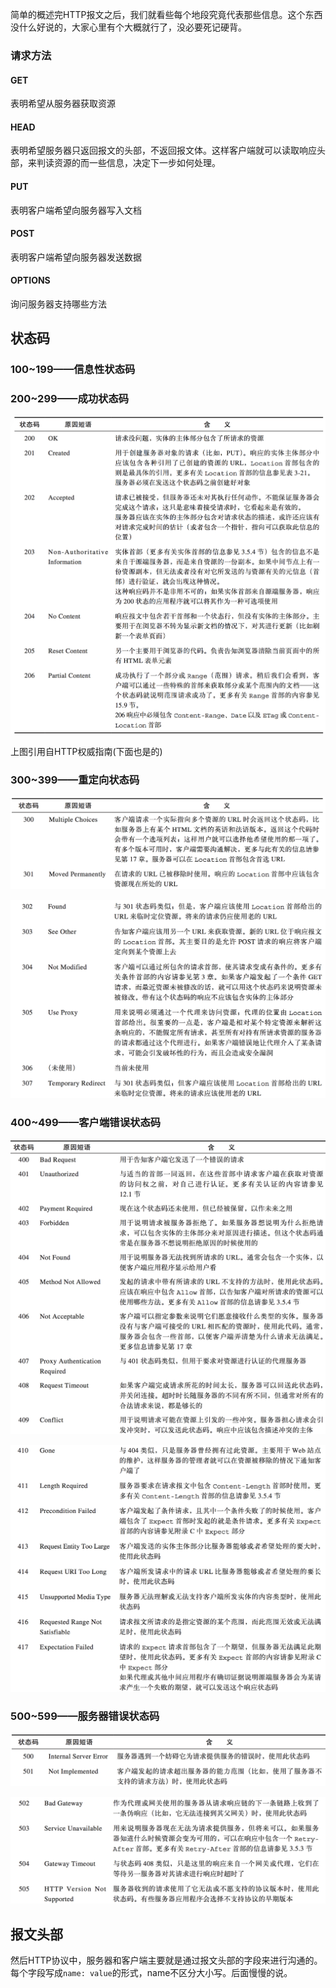 简单的概述完HTTP报文之后，我们就看些每个地段究竟代表那些信息。这个东西没什么好说的，大家心里有个大概就行了，没必要死记硬背。

### 请求方法

#### GET

表明希望从服务器获取资源

#### HEAD

表明希望服务器只返回报文的头部，不返回报文体。这样客户端就可以读取响应头部，来判读资源的而一些信息，决定下一步如何处理。

#### PUT

表明客户端希望向服务器写入文档

#### POST

表明客户端希望向服务器发送数据

#### OPTIONS

询问服务器支持哪些方法



## 状态码

### 100~199——信息性状态码

### 200~299——成功状态码

![20190415121003](assets/20190415121003.png)

上图引用自HTTP权威指南(下面也是的)

### 300~399——重定向状态码

![20190415121246](assets/20190415121246.png)

![20190415121233](assets/20190415121233.png)

### 400~499——客户端错误状态码

![20190415121351](assets/20190415121351.png)

![20190415121432](assets/20190415121432.png)

### 500~599——服务器错误状态码

![20190415121520](assets/20190415121520.png)

![20190415121532](assets/20190415121532.png)

## 报文头部

然后HTTP协议中，服务器和客户端主要就是通过报文头部的字段来进行沟通的。每个字段写成`name: value`的形式，name不区分大小写。后面慢慢的说。